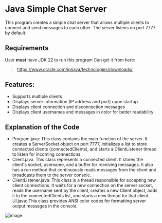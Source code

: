 # Java Simple Chat Server

This program creates a simple chat server that allows multiple clients to connect and send messages to each other. The server listens on port 7777 by default.

## Requirements
User __must__ have JDK 22 to run this program 
Can get it from here:
> https://www.oracle.com/jp/java/technologies/downloads/

## Features:

- Supports multiple clients
- Displays server information (IP address and port) upon startup
- Displays client connection and disconnection messages
- Displays client usernames and messages in color for better readability

## Explanation of the Code

- Program.java: This class contains the main function of the server. It creates a ServerSocket object on port 7777, initializes a list to store connected clients (connectedClients), and starts a ClientListener thread to listen for incoming connections.
- Client.java: This class represents a connected client. It stores the client's socket, username, and a buffer for receiving messages. It also has a run method that continuously reads messages from the client and broadcasts them to the server console.
- ClientListener.java: This class is a thread responsible for accepting new client connections. It waits for a new connection on the server socket, reads the username sent by the client, creates a new Client object, adds it to the connectedClients list, and starts a new thread for that client.
UI.java: This class provides ANSI color codes for formatting server output messages in the console.

![image](https://github.com/Civermau/GroupChatServer/assets/66493296/2d33e87e-0c24-4bca-b66f-5524b82f61db)
